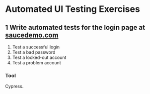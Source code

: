 # Automated UI Testing Exercises
## 1 Write automated tests for the login page at [saucedemo.com](http://saucedemo.com)
   1. Test a successful login
   2. Test a bad password
   3. Test a locked-out account  
   4. Test a problem account
### Tool
Cypress.
  
